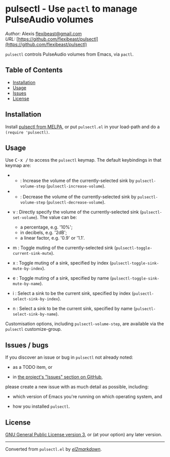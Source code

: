 # pulsectl - Use `pactl` to manage PulseAudio volumes

*Author:* Alexis <flexibeast@gmail.com><br>
*URL:* [https://github.com/flexibeast/pulsectl](https://github.com/flexibeast/pulsectl)<br>

`pulsectl` controls PulseAudio volumes from Emacs, via `pactl`.

## Table of Contents

- [Installation](#installation)
- [Usage](#usage)
- [Issues](#issues)
- [License](#license)

## Installation

Install [pulsectl from MELPA](http://melpa.org/#/pulsectl), or put `pulsectl.el` in your load-path and do a `(require 'pulsectl)`.

## Usage

Use <kbd>C-x /</kbd> to access the `pulsectl` keymap. The default keybindings in that keymap are:

* + : Increase the volume of the currently-selected sink by `pulsectl-volume-step` (`pulsectl-increase-volume`).

* - : Decrease the volume of the currently-selected sink by `pulsectl-volume-step` (`pulsectl-decrease-volume`).

* v : Directly specify the volume of the currently-selected sink (`pulsectl-set-volume`). The value can be:

  * a percentage, e.g. '10%';
  * in decibels, e.g. '2dB';
  * a linear factor, e.g. '0.9' or '1.1'.

* m : Toggle muting of the currently-selected sink (`pulsectl-toggle-current-sink-mute`).

* x : Toggle muting of a sink, specified by index (`pulsectl-toggle-sink-mute-by-index`).

* e : Toggle muting of a sink, specified by name (`pulsectl-toggle-sink-mute-by-name`).

* i : Select a sink to be the current sink, specified by index (`pulsectl-select-sink-by-index`).

* n : Select a sink to be the current sink, specified by name (`pulsectl-select-sink-by-name`).

Customisation options, including `pulsectl-volume-step`, are available via the `pulsectl` customize-group.

## Issues / bugs

If you discover an issue or bug in `pulsectl` not already noted:

* as a TODO item, or

* in [the project's "Issues" section on GitHub](https://github.com/flexibeast/pulsectl/issues),

please create a new issue with as much detail as possible, including:

* which version of Emacs you're running on which operating system, and

* how you installed `pulsectl`.

## License

[GNU General Public License version 3](http://www.gnu.org/licenses/gpl.html), or (at your option) any later version.


---
Converted from `pulsectl.el` by [*el2markdown*](https://github.com/Lindydancer/el2markdown).
